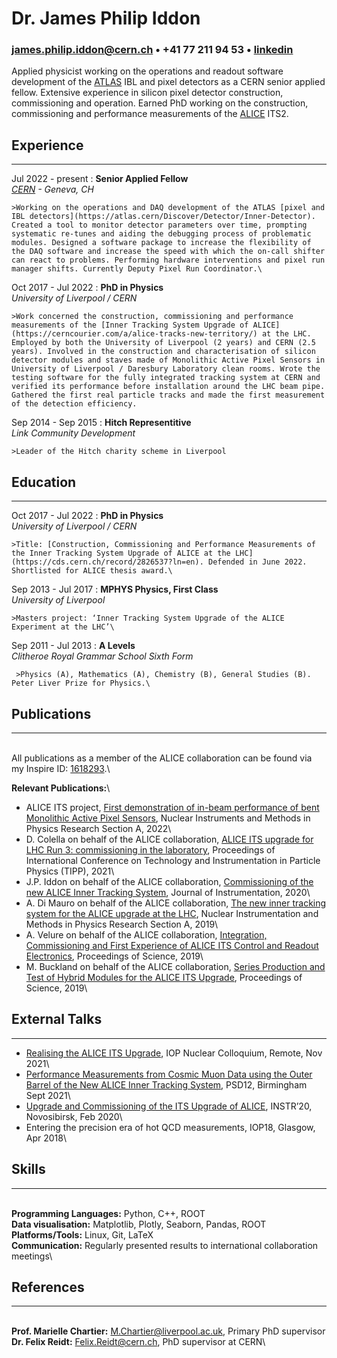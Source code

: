 # Dr. James Philip Iddon
### <james.philip.iddon@cern.ch> • +41 77 211 94 53 • [linkedin](https://www.linkedin.com/in/j-p-iddon)

Applied physicist working on the operations and readout software development of the [ATLAS](https://atlas.cern/) IBL and pixel detectors as a CERN senior applied fellow. Extensive experience in silicon pixel detector construction, commissioning and operation. Earned PhD working on the construction, commissioning and performance measurements of the [ALICE](https://alice-collaboration.web.cern.ch/) ITS2.

## Experience

---

Jul 2022 - present
:   **Senior Applied Fellow**\
    *[CERN](https://home.cern/) - Geneva, CH*

    >Working on the operations and DAQ development of the ATLAS [pixel and IBL detectors](https://atlas.cern/Discover/Detector/Inner-Detector). Created a tool to monitor detector parameters over time, prompting systematic re-tunes and aiding the debugging process of problematic modules. Designed a software package to increase the flexibility of the DAQ software and increase the speed with which the on-call shifter can react to problems. Performing hardware interventions and pixel run manager shifts. Currently Deputy Pixel Run Coordinator.\

Oct 2017 - Jul 2022
:   **PhD in Physics**\
    *University of Liverpool / CERN*

    >Work concerned the construction, commissioning and performance measurements of the [Inner Tracking System Upgrade of ALICE](https://cerncourier.com/a/alice-tracks-new-territory/) at the LHC. Employed by both the University of Liverpool (2 years) and CERN (2.5 years). Involved in the construction and characterisation of silicon detector modules and staves made of Monolithic Active Pixel Sensors in University of Liverpool / Daresbury Laboratory clean rooms. Wrote the testing software for the fully integrated tracking system at CERN and verified its performance before installation around the LHC beam pipe. Gathered the first real particle tracks and made the first measurement of the detection efficiency.

Sep 2014 - Sep 2015
:   **Hitch Representitive**\
    *Link Community Development*

    >Leader of the Hitch charity scheme in Liverpool


## Education

---

Oct 2017 - Jul 2022
:   **PhD in Physics**\
    *University of Liverpool / CERN*

    >Title: [Construction, Commissioning and Performance Measurements of the Inner Tracking System Upgrade of ALICE at the LHC](https://cds.cern.ch/record/2826537?ln=en). Defended in June 2022. Shortlisted for ALICE thesis award.\

Sep 2013 - Jul 2017
:   **MPHYS Physics, First Class**\
    *University of Liverpool*

    >Masters project: ‘Inner Tracking System Upgrade of the ALICE Experiment at the LHC’\

Sep 2011 - Jul 2013
:    **A Levels**\
     *Clitheroe Royal Grammar School Sixth Form*

     >Physics (A), Mathematics (A), Chemistry (B), General Studies (B). Peter Liver Prize for Physics.\   

## Publications

---

\
All publications as a member of the ALICE collaboration can be found via my Inspire ID: [1618293](https://inspirehep.net/authors/1618293).\

**Relevant Publications:**\

- ALICE ITS project, [First demonstration of in-beam performance of bent Monolithic Active Pixel Sensors](https://www.sciencedirect.com/science/article/abs/pii/S0168900221011098), Nuclear Instruments and Methods in Physics Research Section A, 2022\
- D. Colella on behalf of the ALICE collaboration, [ALICE ITS upgrade for LHC Run 3: commissioning in the laboratory](https://iopscience.iop.org/article/10.1088/1742-6596/2374/1/012058), Proceedings of International Conference on Technology and Instrumentation in Particle Physics (TIPP), 2021\
- J.P. Iddon on behalf of the ALICE collaboration, [Commissioning of the new ALICE Inner Tracking System](https://iopscience.iop.org/article/10.1088/1748-0221/15/08/C08009), Journal of Instrumentation, 2020\
- A. Di Mauro on behalf of the ALICE collaboration, [The new inner tracking system for the ALICE upgrade at the LHC](https://www.sciencedirect.com/science/article/abs/pii/S0168900218313615), Nuclear Instrumentation and Methods in Physics Research Section A, 2019\
- A. Velure on behalf of the ALICE collaboration, [Integration, Commissioning and First Experience of ALICE ITS Control and Readout Electronics](https://pos.sissa.it/370/113/), Proceedings of Science, 2019\
- M. Buckland on behalf of the ALICE collaboration, [Series Production and Test of Hybrid Modules for the ALICE ITS Upgrade](https://pos.sissa.it/373/063), Proceedings of Science, 2019\

## External Talks

---

- [Realising the ALICE ITS Upgrade](https://stream.liv.ac.uk/7879c2pq), IOP Nuclear Colloquium, Remote, Nov 2021\
- [Performance Measurements from Cosmic Muon Data using the Outer Barrel of the New ALICE Inner Tracking System](https://indico.cern.ch/event/797047/contributions/4455930/attachments/2311217/3933182/jpi_psd_v2.pdf), PSD12, Birmingham Sept 2021\
- [Upgrade and Commissioning of the ITS Upgrade of ALICE](https://indico.inp.nsk.su/event/20/contributions/811/attachments/560/645/JPI_INSTR.pdf), INSTR’20, Novosibirsk, Feb 2020\
- Entering the precision era of hot QCD measurements, IOP18, Glasgow, Apr 2018\

## Skills

---

\
**Programming Languages:** Python, C++, ROOT\
**Data visualisation:** Matplotlib, Plotly, Seaborn, Pandas, ROOT\
**Platforms/Tools:** Linux, Git, LaTeX\
**Communication:** Regularly presented results to international collaboration meetings\

## References

---

\
**Prof. Marielle Chartier:** [M.Chartier@liverpool.ac.uk](M.Chartier@liverpool.ac.uk), Primary PhD supervisor\
**Dr. Felix Reidt:** [Felix.Reidt@cern.ch](Felix.Reidt@cern.ch), PhD supervisor at CERN\
